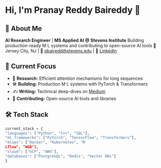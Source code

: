 # Hi, I'm Pranay Reddy Baireddy 👋
## 🚀 About Me
**AI Research Engineer** | **MS Applied AI @ Stevens Institute**
Building production-ready M
L systems and contributing to open-source AI tools
📍 Jersey City, NJ | 📧 pbairedd@stevens.edu | 💼 [LinkedIn](https://www.linkedin.com/in/pranay-reddy-baireddy/)
## 🔬 Current Focus
- 🧠 **Research:** Efficient attention mechanisms for long sequences
- 🛠️ **Building:** Production M
L systems with PyTorch & Transformers
- ✍️ **Writing:** Technical deep-dives on [Medium](your-link)
- 🤝 **Contributing:** Open-source AI tools and libraries
## 🛠️ Tech Stack
```python
current_stack = {
"languages": ["Python", "C++", "SQL"],
"ml_frameworks": ["PyTorch", "TensorFlow", "Transformers"],
"mlops": ["Docker", "Kubernetes", "M
Lflow", "W&B"],
"cloud": ["GCP", "AWS"],
"databases": ["PostgreSQL", "Redis", "Vector DBs"]
}
